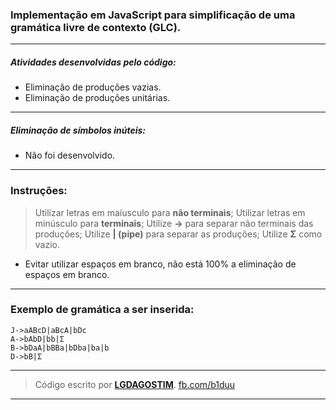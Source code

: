 ### Implementação em **JavaScript** para simplificação de uma gramática livre de contexto **(GLC)**.
---
##### Atividades desenvolvidas pelo código:
* Eliminação de produções vazias.
* Eliminação de produções unitárias.
---
##### Eliminação de símbolos inúteis:
* Não foi desenvolvido.
---
### Instruções:
> Utilizar letras em maíusculo para **não terminais**;
> Utilizar letras em minúsculo para **terminais**;
> Utilize **->** para separar não terminais das produções;
> Utilize **| (pipe)** para separar as produções;
> Utilize **Σ** como vazio.
* Evitar utilizar espaços em branco, não está 100% a eliminação de espaços em branco.
---
### Exemplo de gramática a ser inserida:
```
J->aABcD|aBcA|bDc
A->bAbD|bb|Σ
B->bDaA|bBBa|bDba|ba|b
D->bB|Σ
```
---
> Código escrito por **[LGDAGOSTIM](http://www.lgdagostim.tk "Acesse.")**.
> [fb.com/b1duu](https://www.facebook.com/b1duu "Perfil no Facebook")
---